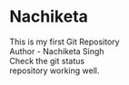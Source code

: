 # Nachiketa
This is my first Git Repository
<br>
Author - Nachiketa Singh 
<br>
Check the git status
<br>
repository working well.
